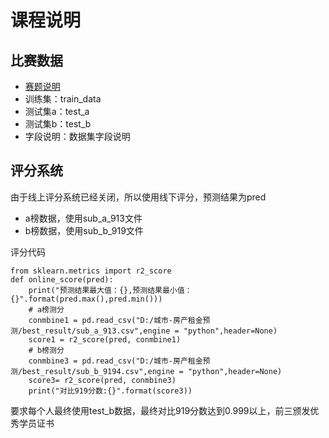# 课程说明

## 比赛数据
* [赛题说明](https://2019ai.futurelab.tv/contest_detail/3#contest_des)
* 训练集：train_data
* 测试集a：test_a
* 测试集b：test_b
* 字段说明：数据集字段说明

## 评分系统
由于线上评分系统已经关闭，所以使用线下评分，预测结果为pred

* a榜数据，使用sub_a_913文件
* b榜数据，使用sub_b_919文件

评分代码

    from sklearn.metrics import r2_score
    def online_score(pred):
        print("预测结果最大值：{},预测结果最小值：{}".format(pred.max(),pred.min()))
        # a榜测分
        conmbine1 = pd.read_csv("D:/城市-房产租金预测/best_result/sub_a_913.csv",engine = "python",header=None)
        score1 = r2_score(pred, conmbine1)
        # b榜测分
        conmbine3 = pd.read_csv("D:/城市-房产租金预测/best_result/sub_b_9194.csv",engine = "python",header=None)
        score3= r2_score(pred, conmbine3)
        print("对比919分数:{}".format(score3))

要求每个人最终使用test_b数据，最终对比919分数达到0.999以上，前三颁发优秀学员证书